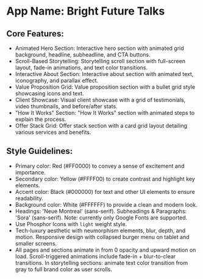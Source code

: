 # **App Name**: Bright Future Talks

## Core Features:

- Animated Hero Section: Interactive hero section with animated grid background, headline, subheadline, and CTA buttons.
- Scroll-Based Storytelling: Storytelling scroll section with full-screen layout, fade-in animations, and text color transitions.
- Interactive About Section: Interactive about section with animated text, iconography, and parallax effect.
- Value Proposition Grid: Value proposition section with a bullet grid style showcasing icons and text.
- Client Showcase: Visual client showcase with a grid of testimonials, video thumbnails, and before/after stats.
- "How It Works" Section: "How It Works" section with animated steps to explain the process.
- Offer Stack Grid: Offer stack section with a card grid layout detailing various services and benefits.

## Style Guidelines:

- Primary color: Red (#FF0000) to convey a sense of excitement and importance.
- Secondary color: Yellow (#FFFF00) to create contrast and highlight key elements.
- Accent color: Black (#000000) for text and other UI elements to ensure readability.
- Background color: White (#FFFFFF) to provide a clean and modern look.
- Headings: 'Neue Montreal' (sans-serif). Subheadings & Paragraphs: 'Sora' (sans-serif). Note: currently only Google Fonts are supported.
- Use Phosphor Icons with `light` weight style.
- Tech-luxury aesthetic with neumorphism elements, blur, depth, and motion. Responsive design with collapsed burger menu on tablet and smaller screens.
- All pages and sections animate in from 0 opacity and upward motion on load. Scroll-triggered animations include fade-in + blur-to-clear transitions. In storytelling sections: animate text color transition from gray to full brand color as user scrolls.